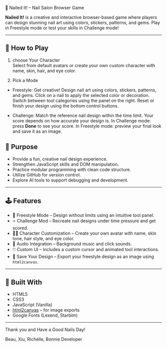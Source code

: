 💅 Nailed It! – Nail Salon Browser Game

**Nailed It!** is a creative and interactive browser-based game where players can design stunning nail art using colors, stickers, patterns, and gems.
Play in Freestyle mode or test your skills in Challenge mode!

-----------------------------------------------------------------------------------------------------------------------------
## 🎯 How to Play

1. choose Your Character  
Select from default avatars or create your own custom character with name, skin, hair, and eye color.

2. Pick a Mode  
  - Freestyle: Get creative! Design nail art using colors, stickers, patterns, and gems.
    Click on a nail to apply the selected color or decoration.
    Switch between tool categories using the panel on the right.
    Reset or finish your design using the bottom control buttons.
  
  - Challenge: Match the reference nail design within the time limit. Your score depends on how accurate your design is.
    In Challenge mode: press **Done** to see your score.
    In Freestyle mode: preview your final look and save it as an image.


## 🎯 Purpose

- Provide a fun, creative nail design experience.
- Strengthen JavaScript skills and DOM manipulation.
- Practice modular programming with clean code structure.
- Utilize GitHub for version control.
- Explore AI tools to support debugging and development.

-----------------------------------------------------------------------------------------------------------------------------

## 🕹️ Features

- 🎨 Freestyle Mode – Design without limits using an intuitive tool panel.
- ⭐ Challenge Mod – Recreate nail designs under time pressure and get scored.
- 👩‍🎤 Character Customization – Create your own avatar with name, skin tone, hair style, and eye color.
- 🎵 Audio Integration – Background music and click sounds.
- 🖱️ Custom UI – Includes a custom cursor and animated tool interactions.
- 📸 Save Your Design – Export your freestyle design as an image using `html2canvas`.

-----------------------------------------------------------------------------------------------------------------------------

## 🧱 Built With

- HTML5
- CSS3
- JavaScript (Vanilla)
- [html2canvas](https://html2canvas.hertzen.com/) – for image exports
- Google Fonts (Lexend, Starbim)

-----------------------------------------------------------------------------------------------------------------------------
Thank you and Have a Good Nails Day!

Beau, Xiu, Richelle, Bonnie
Developer



